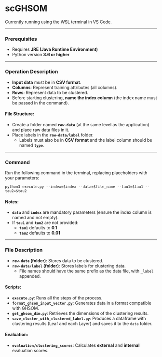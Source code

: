 # scGHSOM

Currently running using the WSL terminal in VS Code.

---

### Prerequisites

- Requires **JRE (Java Runtime Environment)**  
- Python version **3.6 or higher**

---

### Operation Description

- **Input data** must be in **CSV format**.
- **Columns**: Represent training attributes (all columns).  
- **Rows**: Represent data to be clustered.  
- Before starting clustering, **name the index column** (the index name must be passed in the command).

#### File Structure:

- Create a folder named **`raw-data`** (at the same level as the application) and place raw data files in it.
- Place labels in the **`raw-data/label`** folder.  
  - Labels must also be in **CSV format** and the label column should be named **`type`**.

---

### Command

Run the following command in the terminal, replacing placeholders with your parameters:

```
python3 execute.py --index=$index --data=$file_name --tau1=$tau1 --tau2=$tau2
```

#### Notes:
- **`data`** and **`index`** are mandatory parameters (ensure the index column is named and not empty).  
- If **`tau1`** and **`tau2`** are not provided:  
  - **`tau1`** defaults to **0.1**  
  - **`tau2`** defaults to **0.01**

---

### File Description

- **`raw-data` (folder)**: Stores data to be clustered.  
- **`raw-data/label` (folder)**: Stores labels for clustering data.  
  - File names should have the same prefix as the data file, with `_label` appended.

#### Scripts:

- **`execute.py`**: Runs all the steps of the process.  
- **`format_ghsom_input_vector.py`**: Generates data in a format compatible with GHSOM.  
- **`get_ghsom_dim.py`**: Retrieves the dimensions of the clustering results.  
- **`save_cluster_with_clustered_label.py`**: Produces a dataframe with clustering results (Leaf and each Layer) and saves it to the `data` folder.  

#### Evaluation:

- **`evaluation/clustering_scores`**: Calculates **external** and **internal** evaluation scores.  



